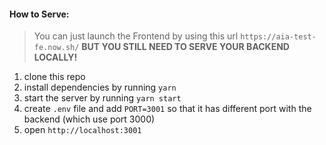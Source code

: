 #### How to Serve:

> You can just launch the Frontend by using this url `https://aia-test-fe.now.sh/` **BUT YOU STILL NEED TO SERVE YOUR BACKEND LOCALLY!**

1. clone this repo
2. install dependencies by running `yarn`
3. start the server by running `yarn start`
4. create `.env` file and add `PORT=3001` so that it has different port with the backend (which use port 3000)
5. open `http://localhost:3001`
